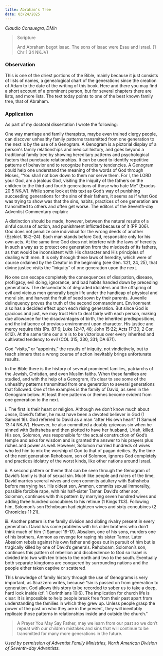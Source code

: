 ```yaml
---
title: Abraham's Tree
date: 03/24/2025
---
```


_Claudio Consuegra, DMin_

> <p>Scripture</p>
> And Abraham begot Isaac. The sons of Isaac were Esau and Israel. (1 Chr 1:34 NKJV)

### Observation

This is one of the driest portions of the Bible, mainly because it just consists of lists of names, a genealogical chart of the generations since the creation of Adam to the date of the writing of this book. Here and there you may find a short account of a prominent person, but for several chapters there are lists, and more lists. The text today points to one of the best known family tree, that of Abraham.

### Application

As part of my doctoral dissertation I wrote the following:

One way marriage and family therapists, maybe even trained clergy people, can discover unhealthy family patterns transmitted from one generation to the next is by the use of a Genogram. A Genogram is a pictorial display of a person's family relationships and medical history, and goes beyond a traditional family tree by showing hereditary patterns and psychological factors that punctuate relationships. It can be used to identify repetitive patterns of behavior and to recognize hereditary tendencies. A Genogram could help one understand the meaning of the words of God through Moses, “You shall not bow down to them nor serve them. For I, the LORD your God, am a jealous God, visiting the iniquity of the fathers on the children to the third and fourth generations of those who hate Me” (Exodus 20:5 NKJV). While some look at this text as God’s way of punishing succeeding generations for the sins of their fathers, it seems as if what God was trying to show was that the sins, habits, practices of one generation are transmitted to others and often get worse. The editors of the Seventh-day Adventist Commentary explain:

A distinction should be made, however, between the natural results of a sinful course of action, and punishment inflicted because of it (PP 306). God does not penalize one individual for the wrong deeds of another (Ezekiel. 18:2–24). Each man stands before God, responsible only for his own acts. At the same time God does not interfere with the laws of heredity in such a way as to protect one generation from the misdeeds of its fathers, as that would be inconsistent with His character and His principles of dealing with men. It is only through these laws of heredity, which were of course ordained by the Creator in the beginning (see Gen. 1:21, 24, 25), that divine justice visits the “iniquity” of one generation upon the next.

No one can escape completely the consequences of dissipation, disease, profligacy, evil doing, ignorance, and bad habits handed down by preceding generations. The descendants of degraded idolaters and the offspring of evil and vicious men generally begin life under the handicap of physical and moral sin, and harvest the fruit of seed sown by their parents. Juvenile delinquency proves the truth of the second commandment. Environment also has a decided effect upon each rising generation. But since God is gracious and just, we may trust Him to deal fairly with each person, making due allowance for the disadvantages of birth, the inherited predispositions, and the influence of previous environment upon character. His justice and mercy require this (Ps. 87:6; Luke 12:47, 48; John 15:22; Acts 17:30; 2 Cor. 8:12). At the same time our aim is to be victorious over every inherited and cultivated tendency to evil (COL 315, 330, 331; DA 671).

God “visits,” or “appoints,” the results of iniquity, not vindictively, but to teach sinners that a wrong course of action inevitably brings unfortunate results.

In the Bible there is the history of several prominent families, patriarchs of the Jewish, Christian, and even Muslim faiths. When these families are studied, and with the help of a Genogram, it’s clear to see some of the unhealthy patterns transmitted from one generation to several generations that followed. One of the examples is the family of David, as seen in the Genogram below. At least three patterns or themes become evident from one generation to the next.

i. The first is their heart or religion. Although we don’t know much about Jesse, David’s father, he must have been a devoted believer in God (1 Samuel 16). God referred to David as a man “after His own heart” (1 Samuel 13:14 NKJV). However, he also committed a doubly-grievous sin when he sinned with Bathsheba and then plotted to have her husband, Uriah, killed. His son, Solomon, was responsible for the actual construction of God’s temple and asks for wisdom and is granted the answer to his prayers plus riches and power as well. However, Solomon married hundreds of wives who led him to mix the worship of God to that of pagan deities. By the time of the next generation Rehoboam, son of Solomon, ignores God completely and practices idolatry of the worst kinds, like other nations around Israel.

ii. A second pattern or theme that can be seen through the Genogram of David’s family is that of sexual sin. Much like people and rulers of the time, David marries several wives and even commits adultery with Bathsheba before marrying her. His oldest son, Ammon, commits sexual immorality, possible forcible rape, with his half-sister Tamar. David’s other son, Solomon, continues with this pattern by marrying seven hundred wives and adding three hundred concubines to his retinue (1 Kings 11:3). Following him, Solomon’s son Rehoboam had eighteen wives and sixty concubines (2 Chronicles 11:21).

iii. Another pattern is the family division and sibling rivalry present in every generation. David has some problems with his older brothers who don’t think much of him (1 Samuel 16-17). Absalom, one of his sons, murders one of his brothers, Ammon as revenge for raping his sister Tamar. Later Absalom rebels against his own father and goes out in pursuit of him but is tragically killed by one of David’s generals. Rehoboam, Solomon’s son, continues this pattern of rebellion and disobedience to God so Israel is divided into two with ten tribes to the north and two to the south. Eventually both separate kingdoms are conquered by surrounding nations and the people either taken captive or scattered.

This knowledge of family history through the use of Genograms is very important, as Scazzero writes, because “sin is passed on from generation to generation. God allows this story to be recorded to sober us to take a deep, hard look inside (cf. 1 Corinthians 10:6). The implication for church life is clear: It is impossible to help people break free from their past apart from understanding the families in which they grew up. Unless people grasp the power of the past on who they are in the present, they will inevitably replicate those patterns in relationships inside and outside the church.”

> <callout>A Prayer You May Say</callout>
> Father, may we learn from our past so we don’t repeat with our children mistakes and sins that will continue to be transmitted for many more generations in the future.

_Used by permission of Adventist Family Ministries, North American Division of Seventh-day Adventists._